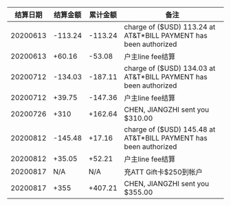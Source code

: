 结算日期|结算金额|累计金额|备注
---|---|---|---
20200613|-113.24|-113.24|charge of ($USD) 113.24 at AT&T*BILL PAYMENT has been authorized
20200613|+60.16|-53.08|户主line fee结算
20200712|-134.03|-187.11|charge of ($USD) 134.03 at AT&T*BILL PAYMENT has been authorized
20200712|+39.75|-147.36|户主line fee结算
20200726|+310|+162.64|CHEN, JIANGZHI sent you $310.00
20200812|-145.48|+17.16|charge of ($USD) 145.48 at AT&T*BILL PAYMENT has been authorized
20200812|+35.05|+52.21| 户主line fee结算
20200817|N/A|N/A|充ATT Gift卡$250到帐户
20200817|+355|+407.21|CHEN, JIANGZHI sent you $355.00
